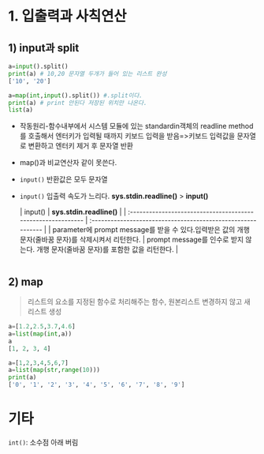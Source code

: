 # 1. 입출력과 사칙연산

## 1) input과 split

```python
a=input().split()
print(a) # 10,20 문자열 두개가 들어 있는 리스트 완성
['10', '20']

a=map(int,input().split()) #.split이다. 
print(a) # print 안된다 저장된 위치만 나온다. 
list(a)
```

* 작동원리-함수내부에서 시스템 모듈에 있는 standardin객체의 readline method를 호출해서 엔터키가 입력될 때까지 키보드 입력을 받음=>키보드 입력값을 문자열로 변환하고 엔터키 제거 후 문자열 반환

* map()과 비교연산자 같이 못쓴다.

* `input()` 반환값은 모두 문자열

* `input()` 입출력 속도가 느리다. **sys.stdin.readline()** > **input()**

  
  
  | input()                                                      | **sys.stdin.readline()**                                     |
| :----------------------------------------------------------- | :----------------------------------------------------------- |
  | parameter에 prompt message를 받을 수 있다.입력받은 값의 개행 문자(줄바꿈 문자)를 삭제시켜서 리턴한다. | prompt message를 인수로 받지 않는다. 개행 문자(줄바꿈 문자)를 포함한 값을 리턴한다. |
  
  
  
  ```python
  
  ```
  
  

##  2) map

> 리스트의 요소를 지정된 함수로 처리해주는 함수, 원본리스트 변경하지 않고 새 리스트 생성

```python
a=[1.2,2.5,3.7,4.6]
a=list(map(int,a))
a
[1, 2, 3, 4]

a=[1,2,3,4,5,6,7]
a=list(map(str,range(10)))
print(a)
['0', '1', '2', '3', '4', '5', '6', '7', '8', '9']
```

# 기타

`int()`: 소수점 아래 버림

